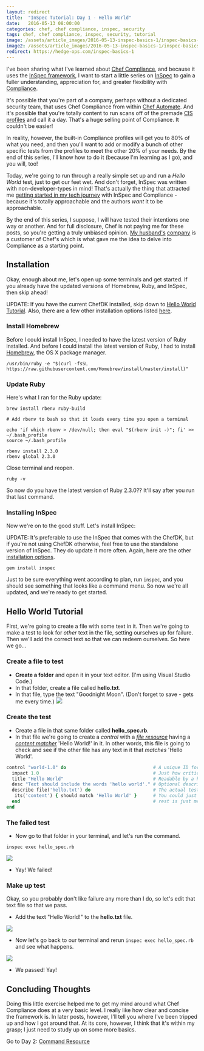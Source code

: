```yaml
---
layout: redirect
title:  "InSpec Tutorial: Day 1 - Hello World"
date:   2016-05-13 08:00:00
categories: chef, chef compliance, inspec, security
tags: chef, chef compliance, inspec, security, tutorial
image: /assets/article_images/2016-05-13-inspec-basics-1/inspec-basics-1.jpg
image2: /assets/article_images/2016-05-13-inspec-basics-1/inspec-basics-1-mobile.jpg
redirect: https://hedge-ops.com/inspec-basics-1
---
```

I've been sharing what I've learned about [Chef Compliance](http://www.anniehedgie.com/setting-up-compliance), and because it uses the [InSpec framework](https://www.chef.io/compliance/), I want to start a little series on [InSpec](https://www.chef.io/inspec/) to gain a fuller understanding, appreciation for, and greater flexibility with [Compliance](https://www.chef.io/compliance/). 

It's possible that you're part of a company, perhaps without a dedicated security team, that uses Chef Compliance from within [Chef Automate](https://www.chef.io/automate/). And it's possible that you're totally content to run scans off of the premade [CIS profiles](https://benchmarks.cisecurity.org/) and call it a day. That's a huge selling point of Compliance. It couldn't be easier! 

In reality, however, the built-in Compliance profiles will get you to 80% of what you need, and then you'll want to add or modify a bunch of other specific tests from the profiles to meet the other 20% of your needs. By the end of this series, I'll know how to do it (because I'm learning as I go), and you will, too!

Today, we're going to run through a really simple set up and run a *Hello World* test, just to get our feet wet. And don't forget, InSpec was written with non-developer-types in mind! That's actually the thing that attracted me [getting started in my tech journey](http://www.anniehedgie.com/introduction) with InSpec and Compliance - because it's totally approachable and the authors *want* it to be approachable. 

By the end of this series, I suppose, I will have tested their intentions one way or another. And for full disclosure, Chef is not paying me for these posts, so you're getting a truly unbiased opinion. [My husband's](http://hedge-ops.com) [company](http://www.ncr.com) is a customer of Chef's which is what gave me the idea to delve into Compliance as a starting point.


## Installation
Okay, enough about me, let's open up some terminals and get started. If you already have the updated versions of Homebrew, Ruby, and InSpec, then skip ahead!  

UPDATE: If you have the current ChefDK installed, skip down to [Hello World Tutorial](#hello-world-tutorial). Also, there are a few other installation options listed [here](https://github.com/chef/inspec#installation).

### Install Homebrew
Before I could install InSpec, I needed to have the latest version of Ruby installed. And before I could install the latest version of Ruby, I had to install [Homebrew](http://brew.sh/), the OS X package manager. 

```
/usr/bin/ruby -e "$(curl -fsSL https://raw.githubusercontent.com/Homebrew/install/master/install)"
```

### Update Ruby
Here's what I ran for the Ruby update:

```
brew install rbenv ruby-build

# Add rbenv to bash so that it loads every time you open a terminal

echo 'if which rbenv > /dev/null; then eval "$(rbenv init -)"; fi' >> ~/.bash_profile
source ~/.bash_profile

rbenv install 2.3.0
rbenv global 2.3.0
```

Close terminal and reopen.

```
ruby -v
```

So now do you have the latest version of Ruby 2.3.0?? It'll say after you run that last command.

### Installing InSpec
Now we're on to the good stuff. Let's install InSpec:

UPDATE: It's preferable to use the InSpec that comes with the ChefDK, but if you're not using ChefDK otherwise, feel free to use the standalone version of InSpec. They do update it more often. Again, here are the other [installation options](https://github.com/chef/inspec#installation).

```
gem install inspec
```

Just to be sure everything went according to plan, run `inspec`, and you should see something that looks like a command menu. So now we're all updated, and we're ready to get started.

## Hello World Tutorial
First, we're going to create a file with some text in it. Then we're going to make a test to look for *other* text in the file, setting ourselves up for failure. Then we'll add the correct text so that we can redeem ourselves. So here we go...
 
### Create a file to test
  - **Create a folder** and open it in your text editor. (I'm using Visual Studio Code.) 
  - In that folder, create a file called **hello.txt**. 
  - In that file, type the text "Goodnight Moon". (Don't forget to save - gets me every time.)
![](/assets/article_images/2016-05-13-inspec-basics-1/01-text-file.png)

### Create the test 
  - Create a file in that same folder called **hello_spec.rb**.  
  - In that file we're going to create a *control* with a [*file resource*](https://docs.chef.io/inspec_reference.html#file) having a [*content matcher*](https://docs.chef.io/inspec_reference.html#id42) 'Hello World!' in it. In other words, this file is going to check and see if the other file has any text in it that *matches* 'Hello World'. 
 
```ruby
control "world-1.0" do                                # A unique ID for this control
  impact 1.0                                          # Just how critical is
  title "Hello World"                                 # Readable by a human
  desc "Text should include the words 'hello world'." # Optional description
  describe file('hello.txt') do                       # The actual test
   its('content') { should match 'Hello World' }      # You could just do the "describe file" block if you want. The  
  end                                                 # rest is just metadata, but it's a good habit to get into.
end
```

### The failed test 
  - Now go to that folder in your terminal, and let's run the command. 
  
  ```inspec exec hello_spec.rb```
  
  ![](/assets/article_images/2016-05-13-inspec-basics-1/02-failed.png)

  - Yay! We failed!

### Make up test
Okay, so you probably don't like failure any more than I do, so let's edit that text file so that we pass.

  - Add the text "Hello World!" to the **hello.txt** file.
  
![](/assets/article_images/2016-05-13-inspec-basics-1/03-hello-world.png)

  - Now let's go back to our terminal and rerun `inspec exec hello_spec.rb` and see what happens.
  
![](/assets/article_images/2016-05-13-inspec-basics-1/04-passed.png)

  - We passed! Yay! 
  
## Concluding Thoughts
Doing this little exercise helped me to get my mind around what Chef Compliance does at a very basic level. I really like how clear and concise the framework is. In later posts, however, I'll tell you where I've been tripped up and how I got around that. At its core, however, I think that it's within my grasp; I just need to study up on some more basics. 

Go to Day 2: [Command Resource](http://www.anniehedgie.com/inspec-basics-2)